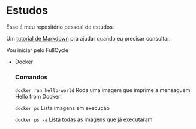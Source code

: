 # Estudos
Esse é meu repositório pessoal de estudos.  

Um [tutorial de Markdown](https://www.w3schools.io/file/markdown-introduction/) pra ajudar quando eu precisar consultar.

Vou iniciar pelo FullCycle
- Docker 
  ### Comandos 
  `docker run hello-world`
Roda uma imagem que imprime a mensaguem Hello from Docker!

  `docker ps`
Lista imagens em execução 

  `docker ps -a`
Lista todas as imagens que já executaram


